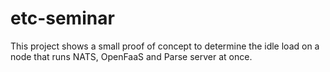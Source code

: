# etc-seminar
This project shows a small proof of concept to determine the idle load on a node that runs NATS, OpenFaaS and Parse server at once.
